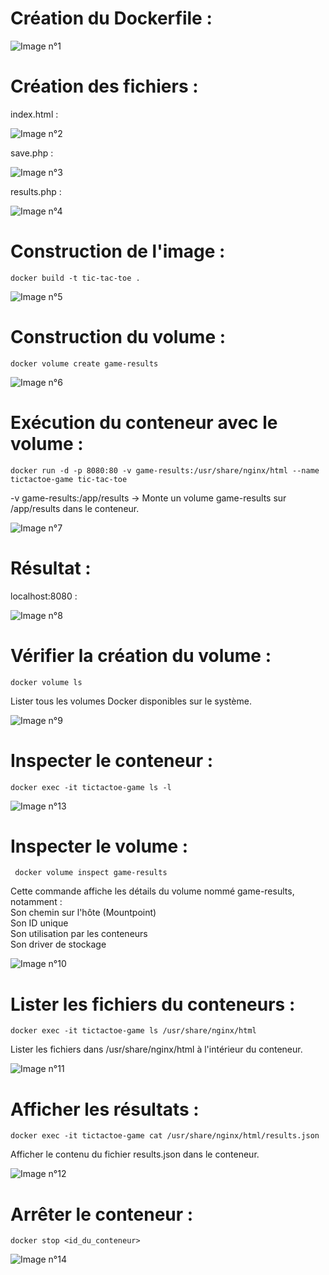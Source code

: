 # Création du Dockerfile :  

![Image n°1](image/1.png)

# Création des fichiers :

index.html :  

![Image n°2](image/2.png)

save.php :

![Image n°3](image/3.png)

results.php :

![Image n°4](image/4.png)


# Construction de l'image :

```
docker build -t tic-tac-toe .
```

![Image n°5](image/5.png)


# Construction du volume :

```
docker volume create game-results
```

![Image n°6](image/6.png)


# Exécution du conteneur avec le volume :

```
docker run -d -p 8080:80 -v game-results:/usr/share/nginx/html --name tictactoe-game tic-tac-toe
```

-v game-results:/app/results → Monte un volume game-results sur /app/results dans le conteneur.

![Image n°7](image/7.png)

# Résultat :

localhost:8080 :  

![Image n°8](image/8.png)

# Vérifier la création du volume :

```
docker volume ls
```
Lister tous les volumes Docker disponibles sur le système.

![Image n°9](image/9.png)


# Inspecter le conteneur : 
```
docker exec -it tictactoe-game ls -l
```

![Image n°13](image/13.png)



# Inspecter le volume :

```
 docker volume inspect game-results
```
Cette commande affiche les détails du volume nommé game-results, notamment :  
Son chemin sur l'hôte (Mountpoint)  
Son ID unique  
Son utilisation par les conteneurs  
Son driver de stockage
 

![Image n°10](image/10.png)



# Lister les fichiers du conteneurs :

```
docker exec -it tictactoe-game ls /usr/share/nginx/html
```
Lister les fichiers dans /usr/share/nginx/html à l'intérieur du conteneur.

![Image n°11](image/11.png)



# Afficher les résultats :

```
docker exec -it tictactoe-game cat /usr/share/nginx/html/results.json
```
 Afficher le contenu du fichier results.json dans le conteneur.  

![Image n°12](image/12.png)


# Arrêter le conteneur :

```
docker stop <id_du_conteneur>
```

![Image n°14](image/14.png)
